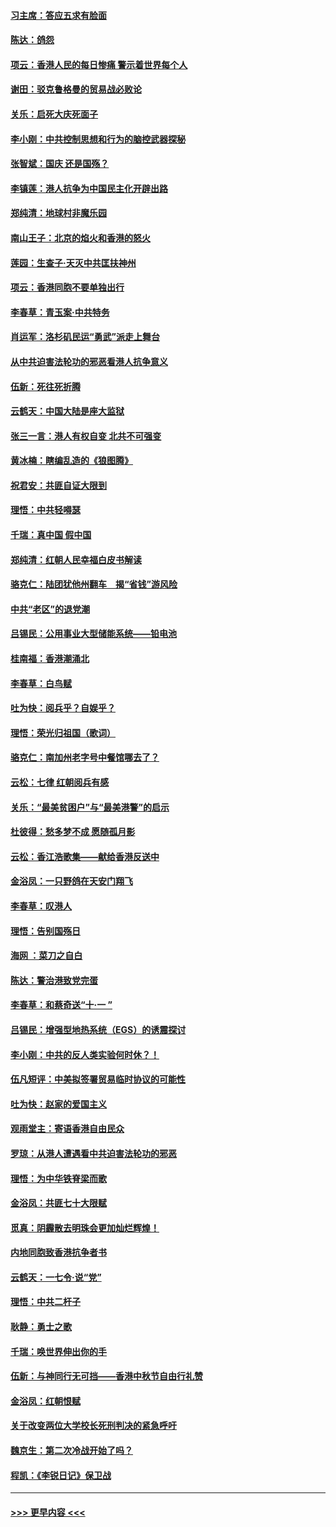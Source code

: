 #### [习主席：答应五求有脸面](../pages/nsc993/n11563953.md?t=10030501) 
#### [陈达：鸽怨](../pages/nsc993/n11561879.md?t=10030501) 
#### [项云：香港人民的每日惨痛  警示着世界每个人](../pages/nsc993/n11559273.md?t=10030501) 
#### [谢田：驳克鲁格曼的贸易战必败论](../pages/nsc993/n11555840.md?t=10030501) 
#### [关乐：启死大庆死面子](../pages/nsc993/n11556823.md?t=10030501) 
#### [李小刚：中共控制思想和行为的脑控武器探秘](../pages/nsc993/n11556776.md?t=10030501) 
#### [张智斌：国庆  还是国殇？](../pages/nsc993/n11556617.md?t=10030501) 
#### [李镇莲：港人抗争为中国民主化开辟出路](../pages/nsc993/n11556570.md?t=10030501) 
#### [郑纯清：地球村非魔乐园](../pages/nsc993/n11555415.md?t=10030501) 
#### [南山王子：北京的焰火和香港的怒火](../pages/nsc993/n11555318.md?t=10030501) 
#### [莲园：生查子·天灭中共匡扶神州](../pages/nsc993/n11555302.md?t=10030501) 
#### [项云：香港同胞不要单独出行](../pages/nsc993/n11555276.md?t=10030501) 
#### [李春草：青玉案‧中共特务](../pages/nsc993/n11552356.md?t=10030501) 
#### [肖运军：洛杉矶民运“勇武”派走上舞台](../pages/nsc993/n11551595.md?t=10030501) 
#### [从中共迫害法轮功的邪恶看港人抗争意义](../pages/nsc993/n11540858.md?t=10030501) 
#### [伍新：死往死折腾](../pages/nsc993/n11550174.md?t=10030501) 
#### [云鹤天：中国大陆是座大监狱](../pages/nsc993/n11550155.md?t=10030501) 
#### [张三一言：港人有权自变 北共不可强变](../pages/nsc993/n11550132.md?t=10030501) 
#### [黄冰楠：瞎编乱造的《狼图腾》](../pages/nsc993/n11550082.md?t=10030501) 
#### [祝君安：共匪自证大限到](../pages/nsc993/n11550041.md?t=10030501) 
#### [理悟：中共轻嘚瑟](../pages/nsc993/n11547978.md?t=10030501) 
#### [千瑞：真中国 假中国](../pages/nsc993/n11547865.md?t=10030501) 
#### [郑纯清：红朝人民幸福白皮书解读](../pages/nsc993/n11547499.md?t=10030501) 
#### [骆克仁：陆团犹他州翻车　揭“省钱”游风险](../pages/nsc993/n11546977.md?t=10030501) 
#### [中共“老区”的退党潮](../pages/nsc993/n11545995.md?t=10030501) 
#### [吕锡民：公用事业大型储能系统——铅电池](../pages/nsc993/n11545701.md?t=10030501) 
#### [桂南福：香港潮涌北](../pages/nsc993/n11545682.md?t=10030501) 
#### [李春草：白鸟赋](../pages/nsc993/n11545663.md?t=10030501) 
#### [吐为快：阅兵乎？自娱乎？](../pages/nsc993/n11545625.md?t=10030501) 
#### [理悟：荣光归祖国（歌词）](../pages/nsc993/n11545616.md?t=10030501) 
#### [骆克仁：南加州老字号中餐馆哪去了？](../pages/nsc993/n11545120.md?t=10030501) 
#### [云松：七律 红朝阅兵有感](../pages/nsc993/n11542394.md?t=10030501) 
#### [关乐：“最美贫困户”与“最美港警”的启示](../pages/nsc993/n11542252.md?t=10030501) 
#### [杜彼得：愁多梦不成 愿随孤月影](../pages/nsc993/n11540296.md?t=10030501) 
#### [云松：香江浩歌集——献给香港反送中](../pages/nsc993/n11540149.md?t=10030501) 
#### [金浴凤：一只野鸽在天安门翔飞](../pages/nsc993/n11540280.md?t=10030501) 
#### [李春草：叹港人](../pages/nsc993/n11540119.md?t=10030501) 
#### [理悟：告别国殇日](../pages/nsc993/n11539610.md?t=10030501) 
#### [海网 ：菜刀之自白](../pages/nsc993/n11539597.md?t=10030501) 
#### [陈达：警治港致党完蛋](../pages/nsc993/n11538127.md?t=10030501) 
#### [李春草：和蔡奇送“十·一 ”](../pages/nsc993/n11537810.md?t=10030501) 
#### [吕锡民：增强型地热系统（EGS）的诱震探讨](../pages/nsc993/n11537765.md?t=10030501) 
#### [李小刚：中共的反人类实验何时休？！](../pages/nsc993/n11537669.md?t=10030501) 
#### [伍凡短评：中美拟签署贸易临时协议的可能性](../pages/nsc993/n11536773.md?t=10030501) 
#### [吐为快：赵家的爱国主义](../pages/nsc993/n11536750.md?t=10030501) 
#### [观雨堂主：寄语香港自由民众](../pages/nsc993/n11536735.md?t=10030501) 
#### [罗琼：从港人遭遇看中共迫害法轮功的邪恶](../pages/nsc993/n11507862.md?t=10030501) 
#### [理悟：为中华铁脊梁而歌](../pages/nsc993/n11534458.md?t=10030501) 
#### [金浴凤：共匪七十大限赋](../pages/nsc993/n11534434.md?t=10030501) 
#### [觅真：阴霾散去明珠会更加灿烂辉煌！](../pages/nsc993/n11531858.md?t=10030501) 
#### [内地同胞致香港抗争者书](../pages/nsc993/n11531645.md?t=10030501) 
#### [云鹤天：一七令‧说“党”](../pages/nsc993/n11529099.md?t=10030501) 
#### [理悟：中共二杆子](../pages/nsc993/n11529046.md?t=10030501) 
#### [耿静：勇士之歌](../pages/nsc993/n11527562.md?t=10030501) 
#### [千瑞：唤世界伸出你的手](../pages/nsc993/n11526942.md?t=10030501) 
#### [伍新：与神同行无可挡——香港中秋节自由行礼赞](../pages/nsc993/n11526801.md?t=10030501) 
#### [金浴凤：红朝恨赋](../pages/nsc993/n11524312.md?t=10030501) 
#### [关于改变两位大学校长死刑判决的紧急呼吁](../pages/nsc993/n11524103.md?t=10030501) 
#### [魏京生：第二次冷战开始了吗？](../pages/nsc993/n11524023.md?t=10030501) 
#### [程凯：《李锐日记》保卫战](../pages/nsc993/n11522922.md?t=10030501) 

----
#### [ >>> 更早内容 <<< ](../indexes/nsc993-earlier.md)
